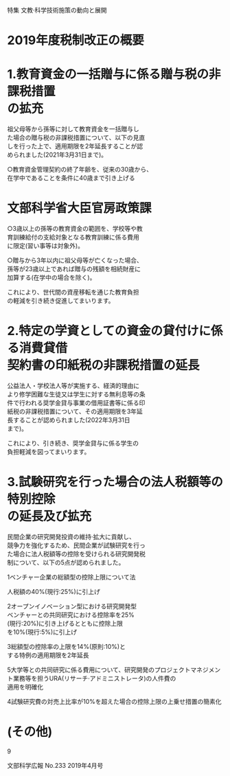 特集 文教·科学技術施策の動向と展開

# 2019年度税制改正の概要

# 1.教育資金の一括贈与に係る贈与税の非課税措置<br>の拡充

祖父母等から孫等に対して教育資金を一括贈与し<br>た場合の贈与税の非課税措置について、以下の見直<br>しを行った上で、適用期限を2年延長することが認<br>められました\(2021年3月31日まで\)。

○教育資金管理契約の終了年齢を、従来の30歳から、<br>在学中であることを条件に40歳まで引き上げる

# 文部科学省大臣官房政策課

○3歳以上の孫等の教育資金の範囲を、学校等や教<br>育訓練給付の支給対象となる教育訓練に係る費用<br>に限定\(習い事等は対象外\)。

○贈与から3年以内に祖父母等が亡くなった場合、<br>孫等が23歳以上であれば贈与の残額を相続財産に<br>加算する\(在学中の場合を除く\)。

これにより、世代間の資産移転を通じた教育負担<br>の軽減を引き続き促進してまいります。

# 2.特定の学資としての資金の貸付けに係る消費貸借<br>契約書の印紙税の非課税措置の延長

公益法人・学校法人等が実施する、経済的理由に<br>より修学困難な生徒又は学生に対する無利息等の条<br>件で行われる奨学金貸与事業の借用証書等に係る印<br>紙税の非課税措置について、その適用期限を3年延<br>長することが認められました\(2022年3月31日<br>まで\)。

これにより、引き続き、奨学金貸与に係る学生の<br>負担軽減を図ってまいります。

# 3.試験研究を行った場合の法人税額等の特別控除<br>の延長及び拡充

民間企業の研究開発投資の維持·拡大に貢献し、<br>競争力を強化するため、民間企業が試験研究を行っ<br>た場合に法人税額等の控除を受けられる研究開発税<br>制について、以下の5点が認められました。

1ベンチャー企業の総額型の控除上限について法

人税額の40%\(現行:25%\)に引上げ

2オープンイノベーション型における研究開発型<br>ベンチャーとの共同研究における控除率を25%<br>\(現行:20%\)に引き上げるとともに控除上限<br>を10%\(現行:5%\)に引上げ

3総額型の控除率の上限を14%\(原則:10%\)と<br>する特例の適用期限を2年延長

5大学等との共同研究に係る費用について、研究開発のプロジェクトマネジメント業務等を担うURA\(リサーチ·アドミニストレータ\)の人件費の<br>適用を明確化

4試験研究費の対売上比率が10%を超えた場合の控除上限の上乗せ措置の簡素化

# \(その他\)

9

文部科学広報 No.233 2019年4月号
